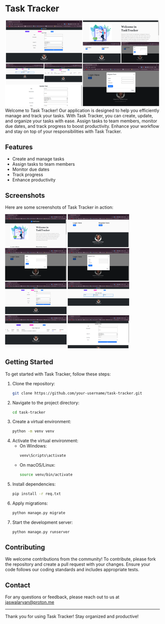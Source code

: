 # Task Tracker
![Task Tracker Logo](img/finallogo.png)
Welcome to Task Tracker! Our application is designed to help you efficiently manage and track your tasks. With Task Tracker, you can create, update, and organize your tasks with ease. Assign tasks to team members, monitor due dates, and track progress to boost productivity. Enhance your workflow and stay on top of your responsibilities with Task Tracker.

## Features

- Create and manage tasks
- Assign tasks to team members
- Monitor due dates
- Track progress
- Enhance productivity

## Screenshots

Here are some screenshots of Task Tracker in action:

<img src="img/1.PNG" alt="Screenshot 1" width="200px">
<img src="img/2.PNG" alt="Screenshot 2" width="200px">
<img src="img/3.PNG" alt="Screenshot 3" width="200px">
<img src="img/4.PNG" alt="Screenshot 4" width="200px">

<img src="img/6.PNG" alt="Screenshot 6" width="200px">
<img src="img/7.PNG" alt="Screenshot 7" width="200px">
<img src="img/8.PNG" alt="Screenshot 8" width="200px">
<img src="img/9.PNG" alt="Screenshot 9" width="200px">

## Getting Started

To get started with Task Tracker, follow these steps:

1. Clone the repository:
    ```bash
    git clone https://github.com/your-username/task-tracker.git
    ```
2. Navigate to the project directory:
    ```bash
    cd task-tracker
    ```
3. Create a virtual environment:
    ```bash
    python -m venv venv
    ```
4. Activate the virtual environment:
    - On Windows:
        ```bash
        venv\Scripts\activate
        ```
    - On macOS/Linux:
        ```bash
        source venv/bin/activate
        ```
5. Install dependencies:
    ```bash
    pip install -r req.txt
    ```
6. Apply migrations:
    ```bash
    python manage.py migrate
    ```
7. Start the development server:
    ```bash
    python manage.py runserver
    ```

## Contributing

We welcome contributions from the community! To contribute, please fork the repository and create a pull request with your changes. Ensure your code follows our coding standards and includes appropriate tests.


## Contact

For any questions or feedback, please reach out to us at jaswalaryan@proton.me

---

Thank you for using Task Tracker! Stay organized and productive!
